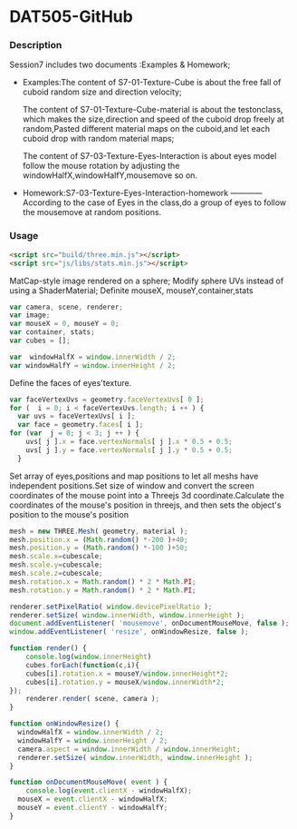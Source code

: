 # DAT505-GitHub
### Description
Session7 includes two documents :Examples & Homework;

* Examples:The content of S7-01-Texture-Cube is about the free fall of cuboid random size and direction velocity;

    The content of S7-01-Texture-Cube-material is about the testonclass, which makes the size,direction and speed of the cuboid drop freely at random,Pasted different material maps on the cuboid,and let each cuboid drop with random material maps;

     The content of S7-03-Texture-Eyes-Interaction is about eyes model follow the mouse rotation by adjusting the windowHalfX,windowHalfY,mousemove so on.

* Homework:S7-03-Texture-Eyes-Interaction-homework ———— According to the case of Eyes in the class,do a group of eyes to follow the mousemove at random positions.

### Usage
```html
<script src="build/three.min.js"></script>
<script src="js/libs/stats.min.js"></script>
```
MatCap-style image rendered on a sphere;
Modify sphere UVs instead of using a ShaderMaterial;
Definite mouseX, mouseY,container,stats
```javascript
var camera, scene, renderer;
var image;
var mouseX = 0, mouseY = 0;
var container, stats;
var cubes = [];

var  windowHalfX = window.innerWidth / 2;
var windowHalfY = window.innerHeight / 2;
```
Define the faces of eyes'texture.
```javascript
var faceVertexUvs = geometry.faceVertexUvs[ 0 ];
for (  i = 0; i < faceVertexUvs.length; i ++ ) {
  var uvs = faceVertexUvs[ i ];
  var face = geometry.faces[ i ];
for (var  j = 0; j < 3; j ++ ) {
    uvs[ j ].x = face.vertexNormals[ j ].x * 0.5 + 0.5;
    uvs[ j ].y = face.vertexNormals[ j ].y * 0.5 + 0.5;
  }
```
Set array of eyes,positions and map positions to let all meshs have independent positions.Set size of window and convert the screen coordinates of the mouse point into a Threejs 3d coordinate.Calculate the coordinates of the mouse's position in threejs, and then sets the object's position to the mouse's position
```javascript
mesh = new THREE.Mesh( geometry, material );
mesh.position.x = (Math.random() *-200 )+40;
mesh.position.y = (Math.random() *-100 )+50;
mesh.scale.x=cubescale;
mesh.scale.y=cubescale;
mesh.scale.z=cubescale;
mesh.rotation.x = Math.random() * 2 * Math.PI;
mesh.rotation.y = Math.random() * 2 * Math.PI;

renderer.setPixelRatio( window.devicePixelRatio );
renderer.setSize( window.innerWidth, window.innerHeight );
document.addEventListener( 'mousemove', onDocumentMouseMove, false );
window.addEventListener( 'resize', onWindowResize, false );

function render() {
	console.log(window.innerHeight)
	cubes.forEach(function(c,i){
	cubes[i].rotation.x = mouseY/window.innerHeight*2;
	cubes[i].rotation.y = mouseX/window.innerWidth*2;
});
	renderer.render( scene, camera );
}

function onWindowResize() {
  windowHalfX = window.innerWidth / 2;
  windowHalfY = window.innerHeight / 2;
  camera.aspect = window.innerWidth / window.innerHeight;
  renderer.setSize( window.innerWidth, window.innerHeight );
}

function onDocumentMouseMove( event ) {
	console.log(event.clientX - windowHalfX);
  mouseX = event.clientX - windowHalfX;
  mouseY = event.clientY - windowHalfY;
}
```
